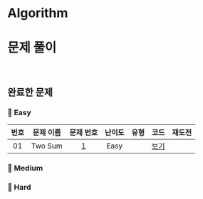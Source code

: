 # Algorithm

문제 풀이
==============================
<br>

## 완료한 문제

### 🥉 Easy

|  번호  |  문제 이름  |  문제 번호  |  난이도  |  유형  |  코드  |  재도전  |
| :-----: | :-----: | :-----: | :-----: | :-----: | :-----: | :-----: |
| 01 | Two Sum | [1](https://leetcode.com/problems/two-sum/) | Easy | | [보기](./Leetcode/easy/1_Two_Sum.cpp) |  |

### 🥈 Medium

### 🥇 Hard
